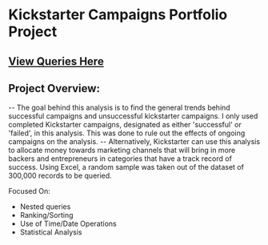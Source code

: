 # Kickstarter Campaigns Portfolio Project

## [View Queries Here](https://github.com/jgreshy/kickstarter/blob/main/queries)

## Project Overview:
-- The goal behind this analysis is to find the general trends behind successful campaigns and unsuccessful kickstarter campaigns. I only used completed Kickstarter campaigns, designated as either 'successful' or 'failed', in this analysis. This was done to rule out the effects of ongoing campaigns on the analysis.
-- Alternatively, Kickstarter can use this analysis to allocate money towards marketing channels that will bring in more backers and entrepreneurs in categories that have a track record of success. Using Excel, a random sample was taken out of the dataset of 300,000 records to be queried.

Focused On:
- Nested queries
- Ranking/Sorting
- Use of Time/Date Operations
- Statistical Analysis
